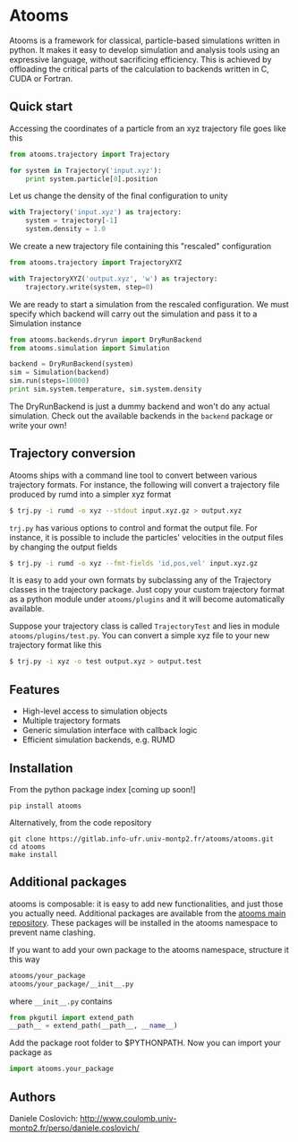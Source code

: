 Atooms
======

Atooms is a framework for classical, particle-based simulations written in python. It makes it easy to develop simulation and analysis tools using an expressive language, without sacrificing efficiency. This is achieved by offloading the critical parts of the calculation to backends written in C, CUDA or Fortran.

Quick start
-----------

Accessing the coordinates of a particle from an xyz trajectory file goes like this
```python
from atooms.trajectory import Trajectory

for system in Trajectory('input.xyz'):
    print system.particle[0].position
```

Let us change the density of the final configuration to unity
```python
with Trajectory('input.xyz') as trajectory:
    system = trajectory[-1]
    system.density = 1.0
```

We create a new trajectory file containing this "rescaled" configuration
```python
from atooms.trajectory import TrajectoryXYZ

with TrajectoryXYZ('output.xyz', 'w') as trajectory:
    trajectory.write(system, step=0)
```

We are ready to start a simulation from the rescaled configuration. We must specify which backend will carry out the simulation and pass it to a Simulation instance
```python
from atooms.backends.dryrun import DryRunBackend
from atooms.simulation import Simulation

backend = DryRunBackend(system)
sim = Simulation(backend)
sim.run(steps=10000)
print sim.system.temperature, sim.system.density
```
The DryRunBackend is just a dummy backend and won't do any actual simulation. Check out the available backends in the `backend` package or write your own!


Trajectory conversion
---------------------
Atooms ships with a command line tool to convert between various trajectory formats. For instance, the following will convert a trajectory file produced by rumd into a simpler xyz format

```bash
$ trj.py -i rumd -o xyz --stdout input.xyz.gz > output.xyz
```

`trj.py` has various options to control and format the output file. For instance, it is possible to include the particles' velocities in the output files by changing the output fields

```bash
$ trj.py -i rumd -o xyz --fmt-fields 'id,pos,vel' input.xyz.gz 
```

It is easy to add your own formats by subclassing any of the
Trajectory classes in the trajectory package. Just copy your custom
trajectory format as a python module under `atooms/plugins` and it
will become automatically available. 

Suppose your trajectory class is called `TrajectoryTest` and lies in
module `atooms/plugins/test.py`. You can convert a simple xyz file to
your new trajectory format like this

```bash
$ trj.py -i xyz -o test output.xyz > output.test
```

Features
--------
- High-level access to simulation objects
- Multiple trajectory formats
- Generic simulation interface with callback logic
- Efficient simulation backends, e.g. RUMD


Installation
------------
From the python package index [coming up soon!]
```
pip install atooms
```

Alternatively, from the code repository
```
git clone https://gitlab.info-ufr.univ-montp2.fr/atooms/atooms.git
cd atooms
make install
```

Additional packages 
-------------------
atooms is composable: it is easy to add new functionalities, and just those you actually need.
Additional packages are available from the [atooms main repository](https://gitlab.info-ufr.univ-montp2.fr/atooms).
These packages will be installed in the atooms namespace to prevent name clashing.

If you want to add your own package to the atooms namespace, structure it this way
```bash
atooms/your_package
atooms/your_package/__init__.py
```

where ```__init__.py``` contains

```python
from pkgutil import extend_path
__path__ = extend_path(__path__, __name__)
```

Add the package root folder to $PYTHONPATH. Now you can import your package as

```python
import atooms.your_package
```

Authors
-------
Daniele Coslovich: http://www.coulomb.univ-montp2.fr/perso/daniele.coslovich/
